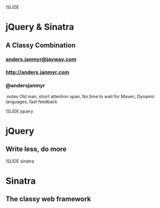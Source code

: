 !SLIDE
# jQuery & Sinatra
## A Classy Combination
### anders.janmyr@jayway.com
### http://anders.janmyr.com
### @andersjanmyr
.notes Old man, short attention span, No time to wait for Maven, Dynamic languages, fast feedback

!SLIDE jquery
# jQuery #
## Write less, do more

!SLIDE sinatra
# Sinatra #
## The classy web framework

